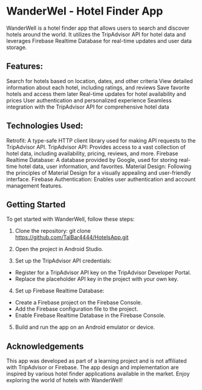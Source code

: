 # WanderWel - Hotel Finder App
WanderWell is a hotel finder app that allows users to search and discover hotels around the world. It utilizes the TripAdvisor API for hotel data and leverages Firebase Realtime Database for real-time updates and user data storage.

## Features:
Search for hotels based on location, dates, and other criteria
View detailed information about each hotel, including ratings, and reviews
Save favorite hotels and access them later
Real-time updates for hotel availability and prices
User authentication and personalized experience
Seamless integration with the TripAdvisor API for comprehensive hotel data

## Technologies Used:
Retrofit: A type-safe HTTP client library used for making API requests to the TripAdvisor API.
TripAdvisor API: Provides access to a vast collection of hotel data, including availability, pricing, reviews, and more.
Firebase Realtime Database: A database provided by Google, used for storing real-time hotel data, user information, and favorites.
Material Design: Following the principles of Material Design for a visually appealing and user-friendly interface.
Firebase Authentication: Enables user authentication and account management features.

## Getting Started
To get started with WanderWell, follow these steps:

1. Clone the repository:
 git clone https://github.com/TalBar4444/HotelsApp.git

2. Open the project in Android Studio.

3. Set up the TripAdvisor API credentials:
 - Register for a TripAdvisor API key on the TripAdvisor Developer Portal.
 - Replace the placeholder API key in the project with your own key.
4. Set up Firebase Realtime Database:
 - Create a Firebase project on the Firebase Console.
 - Add the Firebase configuration file to the project.
 - Enable Firebase Realtime Database in the Firebase Console.
5. Build and run the app on an Android emulator or device.

## Acknowledgements
This app was developed as part of a learning project and is not affiliated with TripAdvisor or Firebase.
The app design and implementation are inspired by various hotel finder applications available in the market.
Enjoy exploring the world of hotels with WanderWell!
